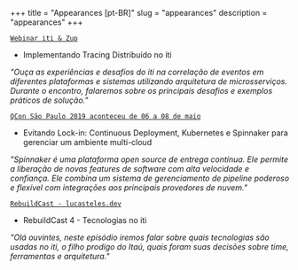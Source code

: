 +++
title = "Appearances [pt-BR]"
slug = "appearances"
description = "appearances"
+++

[`Webinar iti & Zup`](https://www.youtube.com/watch?v=maVarWMEVgk&t=1s)

- Implementando Tracing Distribuído no iti

*"Ouça as experiências e desafios do iti na correlação de eventos em diferentes plataformas e sistemas utilizando arquitetura de microsserviços. Durante o encontro, falaremos sobre os principais desafios e exemplos práticos de solução."*

[`QCon São Paulo 2019 aconteceu de 06 a 08 de maio`](https://www.infoq.com/br/presentations/evitando-lock-in/)

- Evitando Lock-in: Continuous Deployment, Kubernetes e Spinnaker para gerenciar um ambiente multi-cloud

*"Spinnaker é uma plataforma open source de entrega contínua. Ele permite a liberação de novas features de software com alta velocidade e confiança. Ele combina um sistema de gerenciamento de pipeline poderoso e flexível com integrações aos principais provedores de nuvem."*

[`RebuildCast - lucasteles.dev`](https://lucasteles.dev/rebuildcast-4-tecnologias-no-iti/)

- RebuildCast 4 - Tecnologias no iti

*"Olá ouvintes, neste episódio iremos falar sobre quais tecnologias são usadas no iti, o filho prodigo do Itaú, quais foram suas decisões sobre time, ferramentas e arquitetura."*
